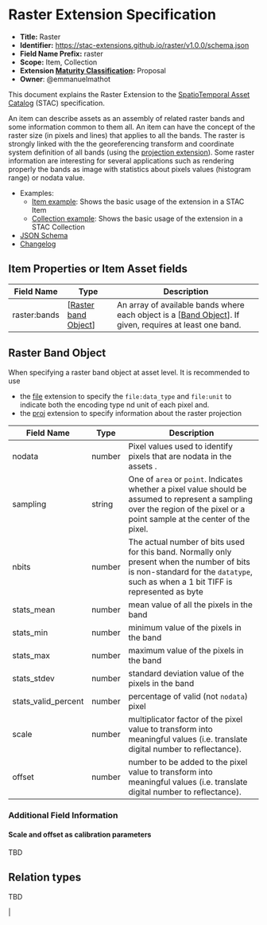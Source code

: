 # Raster Extension Specification

- **Title:** Raster
- **Identifier:** https://stac-extensions.github.io/raster/v1.0.0/schema.json
- **Field Name Prefix:** raster
- **Scope:** Item, Collection
- **Extension [Maturity Classification](https://github.com/radiantearth/stac-spec/tree/master/extensions/README.md#extension-maturity):** Proposal
- **Owner**: @emmanuelmathot

This document explains the Raster Extension to the [SpatioTemporal Asset Catalog](https://github.com/radiantearth/stac-spec) (STAC) specification.

An item can describe assets as an assembly of related raster bands and some information common to them all. An item can have the concept of the raster size (in pixels and lines) that applies to all the bands. The raster is strongly linked with the the georeferencing transform and coordinate system definition of all bands (using the [projection extension](https://github.com/radiantearth/stac-spec/tree/master/extensions/projection)). Some raster information are interesting for several applications such as rendering properly the bands as image with statistics about pixels values (histogram range) or nodata value.

- Examples:
  - [Item example](examples/item.json): Shows the basic usage of the extension in a STAC Item
  - [Collection example](examples/collection.json): Shows the basic usage of the extension in a STAC Collection
- [JSON Schema](json-schema/schema.json)
- [Changelog](./CHANGELOG.md)

## Item Properties or Item Asset fields

| Field Name   | Type                                         | Description                                                                                                              |
|--------------|----------------------------------------------|--------------------------------------------------------------------------------------------------------------------------|
| raster:bands | \[[Raster band Object](#raster-band-object)] | An array of available bands where each object is a \[[Band Object](#band-object)]. If given, requires at least one band. |

## Raster Band Object

When specifying a raster band object at asset level. It is recommended to use 

- the [file](https://github.com/stac-extensions/file) extension to specify the `file:data_type` and `file:unit` to indicate both the encoding type nd unit of each pixel and.
- the [proj](https://github.com/radiantearth/stac-spec/tree/master/extensions/projection) extension to specify information about the raster projection

| Field Name          | Type   | Description                                                                                                                                                                      |
|---------------------|--------|----------------------------------------------------------------------------------------------------------------------------------------------------------------------------------|
| nodata              | number | Pixel values used to identify pixels that are nodata in the assets .                                                                                                             |
| sampling            | string | One of `area` or `point`. Indicates whether a pixel value should be assumed to represent a sampling over the region of the pixel or a point sample at the center of the pixel.   |
| nbits               | number | The actual number of bits used for this band. Normally only present when the number of bits is non-standard for the `datatype`, such as when a 1 bit TIFF is represented as byte |
| stats_mean          | number | mean value of all the pixels in the band                                                                                                                                         |
| stats_min           | number | minimum value of the pixels in the band                                                                                                                                          |
| stats_max           | number | maximum value of the pixels in the band                                                                                                                                          |
| stats_stdev         | number | standard deviation value of the pixels in the band                                                                                                                               |
| stats_valid_percent | number | percentage of valid (not `nodata`) pixel                                                                                                                                         |
| scale | number | multiplicator factor of the pixel value to transform into meaningful values (i.e. translate digital number to reflectance). |
| offset | number | number to be added to the pixel value to transform into meaningful values (i.e. translate digital number to reflectance). |

### Additional Field Information

#### Scale and offset as calibration parameters

TBD

## Relation types

TBD

<!-- The following types should be used as applicable `rel` types in the
[Link Object](https://github.com/radiantearth/stac-spec/tree/master/item-spec/item-spec.md#link-object).

| Type           | Description                           |     |
|----------------|---------------------------------------|-----|
| fancy-rel-type | This link points to a fancy resource. | --> |
